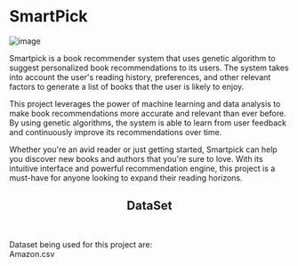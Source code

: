 # SmartPick
![image](https://user-images.githubusercontent.com/104616632/224110705-57b5ec78-806d-43fc-b4d6-d989b164c8a0.png)  
  
Smartpick is a book recommender system that uses genetic algorithm to suggest personalized book recommendations to its users. The system takes into account the user's reading history, preferences, and other relevant factors to generate a list of books that the user is likely to enjoy.  
  
This project leverages the power of machine learning and data analysis to make book recommendations more accurate and relevant than ever before. By using genetic algorithms, the system is able to learn from user feedback and continuously improve its recommendations over time.  
  
Whether you're an avid reader or just getting started, Smartpick can help you discover new books and authors that you're sure to love. With its intuitive interface and powerful recommendation engine, this project is a must-have for anyone looking to expand their reading horizons.  
<h2 align="center">DataSet</h2>
<br>

Dataset being used for this project are:   
Amazon.csv
